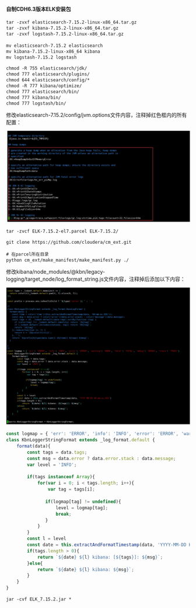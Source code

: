 #### 自制CDH6.3版本ELK安装包

```shell
tar -zvxf elasticsearch-7.15.2-linux-x86_64.tar.gz
tar -zvxf kibana-7.15.2-linux-x86_64.tar.gz
tar -zvxf logstash-7.15.2-linux-x86_64.tar.gz

mv elasticsearch-7.15.2 elasticsearch
mv kibana-7.15.2-linux-x86_64 kibana
mv logstash-7.15.2 logstash
```





```shell
chmod -R 755 elasticsearch/jdk/
chmod 777 elasticsearch/plugins/
chmod 644 elasticsearch/config/*
chmod -R 777 kibana/optimize/
chmod 777 elasticsearch/bin/
chmod 777 kibana/bin/
chmod 777 logstash/bin/
```



修改elasticsearch-7.15.2/config/jvm.options文件内容，注释掉红色框内的所有配置：

![](images/elasticsearch-jvm.jpg)



```shell
tar -zvcf ELK-7.15.2-el7.parcel ELK-7.15.2/
```



```shell
git clone https://github.com/cloudera/cm_ext.git

# 在parcel所在目录
python cm_ext/make_manifest/make_manifest.py ./
```



修改kibana/node_modules/@kbn/legacy-logging/target_node/log_format_string.js文件内容，注释掉后添加以下内容：

![](images/kibana-format.jpg)



```js
const logmap = { 'err': 'ERROR', 'info': 'INFO', 'error': 'ERROR', 'warning': 'WARN', 'fatal': 'FATAL', 'debug': 'DEBUG', 'trace': 'TRACE'}
class KbnLoggerStringFormat extends _log_format.default {
    format(data){
        const tags = data.tags;
        const msg = data.error ? data.error.stack : data.message;
        var level = 'INFO';

        if(tags instanceof Array){
            for(var i = 0; i < tags.length; i++){
                var tag = tags[i];

               if(logmap[tag] != undefined){
                   level = logmap[tag];
                   break;
               }
            }
        }
        const l = level
        const date = this.extractAndFormatTimestamp(data, 'YYYY-MM-DD HH:mm:ss,SSS')
        if(tags.length > 0){
            return `${date} ${l} kibana: [${tags}]: ${msg}`;
        }else{
            return `${date} ${l} kibana: ${msg}`;
        }
    }
}
```



```shell
jar -cvf ELK_7.15.2.jar *
```

